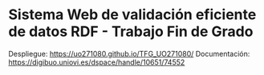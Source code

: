 # Sistema Web de validación eficiente de datos RDF - Trabajo Fin de Grado

Despliegue: https://uo271080.github.io/TFG_UO271080/
Documentación: https://digibuo.uniovi.es/dspace/handle/10651/74552


